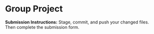 # Group Project

**Submission Instructions:** Stage, commit, and push your changed files. Then complete the submission form.

